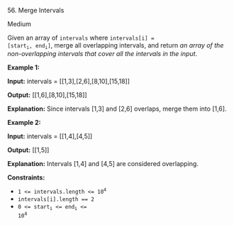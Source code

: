 ﻿56\. Merge Intervals

Medium

Given an array of `intervals` where <code>intervals[i] = [start<sub>i</sub>, end<sub>i</sub>]</code>, merge all overlapping intervals, and return _an array of the non-overlapping intervals that cover all the intervals in the input_.

**Example 1:**

**Input:** intervals = \[\[1,3\],\[2,6\],\[8,10\],\[15,18\]\]

**Output:** \[\[1,6\],\[8,10\],\[15,18\]\]

**Explanation:** Since intervals \[1,3\] and \[2,6\] overlaps, merge them into \[1,6\]. 

**Example 2:**

**Input:** intervals = \[\[1,4\],\[4,5\]\]

**Output:** \[\[1,5\]\]

**Explanation:** Intervals \[1,4\] and \[4,5\] are considered overlapping. 

**Constraints:**

*   <code>1 <= intervals.length <= 10<sup>4</sup></code>
*   `intervals[i].length == 2`
*   <code>0 <= start<sub>i</sub> <= end<sub>i</sub> <= 10<sup>4</sup></code>
